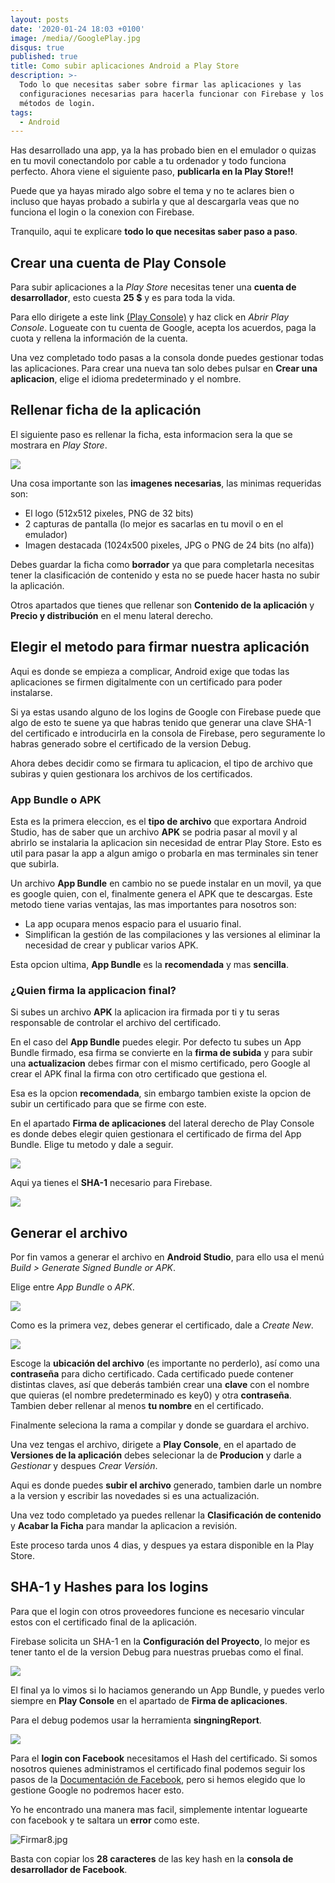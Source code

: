 ```yaml
---
layout: posts
date: '2020-01-24 18:03 +0100'
image: /media//GooglePlay.jpg
disqus: true
published: true
title: Como subir aplicaciones Android a Play Store
description: >-
  Todo lo que necesitas saber sobre firmar las aplicaciones y las
  configuraciones necesarias para hacerla funcionar con Firebase y los distintos
  métodos de login.
tags:
  - Android
---
```

Has desarrollado una app, ya la has probado bien en el emulador o quizas en tu movil conectandolo por cable a tu ordenador y todo funciona perfecto. Ahora viene el siguiente paso, **publicarla en la Play Store!!**

Puede que ya hayas mirado algo sobre el tema y no te aclares bien o incluso que hayas probado a subirla y que al descargarla veas que no funciona el login o la conexion con Firebase.

Tranquilo, aqui te explicare **todo lo que necesitas saber paso a paso**.

## Crear una cuenta de Play Console

Para subir aplicaciones a la _Play Store_ necesitas tener una **cuenta de desarrollador**, esto cuesta **25 $** y es para toda la vida.

Para ello dirigete a este link [(Play Console)](https://developer.android.com/distribute) y haz click en _Abrir Play Console_. Logueate con tu cuenta de Google, acepta los acuerdos, paga la cuota y rellena la información de la cuenta.

Una vez completado todo pasas a la consola donde puedes gestionar todas las aplicaciones. Para crear una nueva tan solo debes pulsar en **Crear una aplicacion**, elige el idioma predeterminado y el nombre.

## Rellenar ficha de la aplicación

El siguiente paso es rellenar la ficha, esta informacion sera la que se mostrara en _Play Store_.

![]({{site.baseurl}}/media/Firmar1.jpg)

Una cosa importante son las **imagenes necesarias**, las minimas requeridas son:

- El logo (512x512 pixeles, PNG de 32 bits)
- 2 capturas de pantalla (lo mejor es sacarlas en tu movil o en el emulador)
- Imagen destacada (1024x500 pixeles, JPG o PNG de 24 bits (no alfa))

Debes guardar la ficha como **borrador** ya que para completarla necesitas tener la clasificación de contenido y esta no se puede hacer hasta no subir la aplicación.

Otros apartados que tienes que rellenar son **Contenido de la aplicación** y **Precio y distribución** en el menu lateral derecho.

## Elegir el metodo para firmar nuestra aplicación

Aqui es donde se empieza a complicar, Android exige que todas las aplicaciones se firmen digitalmente con un certificado para poder instalarse.

Si ya estas usando alguno de los logins de Google con Firebase puede que algo de esto te suene ya que habras tenido que generar una clave SHA-1 del certificado e introducirla en la consola de Firebase, pero seguramente lo habras generado sobre el certificado de la version Debug.

Ahora debes decidir como se firmara tu aplicacion, el tipo de archivo que subiras y quien gestionara los archivos de los certificados.

### App Bundle o APK

Esta es la primera eleccion, es el **tipo de archivo** que exportara Android Studio, has de saber que un archivo **APK** se podria pasar al movil y al abrirlo se instalaria la aplicacion sin necesidad de entrar Play Store. Esto es util para pasar la app a algun amigo o probarla en mas terminales sin tener que subirla.

Un archivo **App Bundle** en cambio no se puede instalar en un movil, ya que es google quien, con el, finalmente genera el APK que te descargas. Este metodo tiene varias ventajas, las mas importantes para nosotros son:

- La app ocupara menos espacio para el usuario final.
- Simplifican la gestión de las compilaciones y las versiones al eliminar la necesidad de crear y publicar varios APK.

Esta opcion ultima, **App Bundle** es la **recomendada** y mas **sencilla**.

### ¿Quien firma la applicacion final?

Si subes un archivo **APK** la aplicacion ira firmada por ti y tu seras responsable de controlar el archivo del certificado.

En el caso del **App Bundle** puedes elegir. Por defecto tu subes un App Bundle firmado, esa firma se convierte en la **firma de subida** y para subir una **actualizacion** debes firmar con el mismo certificado, pero Google al crear el APK final la firma con otro certificado que gestiona el.

Esa es la opcion **recomendada**, sin embargo tambien existe la opcion de subir un certificado para que se firme con este.

En el apartado **Firma de aplicaciones** del lateral derecho de Play Console es donde debes elegir quien gestionara el certificado de firma del App Bundle. Elige tu metodo y dale a seguir.

![]({{site.baseurl}}/media/Firmar2.jpg)

Aqui ya tienes el **SHA-1** necesario para Firebase.

![]({{site.baseurl}}/media/Firmar3.jpg)

## Generar el archivo

Por fin vamos a generar el archivo en **Android Studio**, para ello usa el menú _Build > Generate Signed Bundle or APK_.

Elige entre _App Bundle_ o _APK_.

![]({{site.baseurl}}/media/Firmar4.jpg)

Como es la primera vez, debes generar el certificado, dale a _Create New_.

![]({{site.baseurl}}/media/Firmar5.jpg)

Escoge la **ubicación del archivo** (es importante no perderlo), así como una **contraseña** para dicho certificado. Cada certificado puede contener distintas claves, así que deberás también crear una **clave** con el nombre que quieras (el nombre predeterminado es key0) y otra **contraseña**. Tambien deber rellenar al menos **tu nombre** en el certificado.

Finalmente seleciona la rama a compilar y donde se guardara el archivo.

Una vez tengas el archivo, dirigete a **Play Console**, en el apartado de **Versiones de la aplicación** debes selecionar la de **Producion** y darle a _Gestionar_ y despues _Crear Versión_.

Aqui es donde puedes **subir el archivo** generado, tambien darle un nombre a la version y escribir las novedades si es una actualización.

Una vez todo completado ya puedes rellenar la **Clasificación de contenido** y **Acabar la Ficha** para mandar la aplicacion a revisión.

Este proceso tarda unos 4 dias, y despues ya estara disponible en la Play Store.

## SHA-1 y Hashes para los logins

Para que el login con otros proveedores funcione es necesario vincular estos con el certificado final de la aplicación.

Firebase solicita un SHA-1 en la **Configuración del Proyecto**, lo mejor es tener tanto el de la version Debug para nuestras pruebas como el final.

![]({{site.baseurl}}/media/Firmar6.jpg)

El final ya lo vimos si lo haciamos generando un App Bundle, y puedes verlo siempre en **Play Console** en el apartado de **Firma de aplicaciones**.

Para el debug podemos usar la herramienta **singningReport**.

![]({{site.baseurl}}/media/Firmar7.png)

Para el **login con Facebook** necesitamos el Hash del certificado. Si somos nosotros quienes administramos el certificado final podemos seguir los pasos de la [Documentación de Facebook](https://developers.facebook.com/docs/android/getting-started?locale=es_ES), pero si hemos elegido que lo gestione Google no podremos hacer esto.

Yo he encontrado una manera mas facil, simplemente intentar loguearte con facebook y te saltara un **error** como este.

![Firmar8.jpg]({{site.baseurl}}/media/Firmar8.jpg)

Basta con copiar los **28 caracteres** de las key hash en la **consola de desarrollador de Facebook**.






